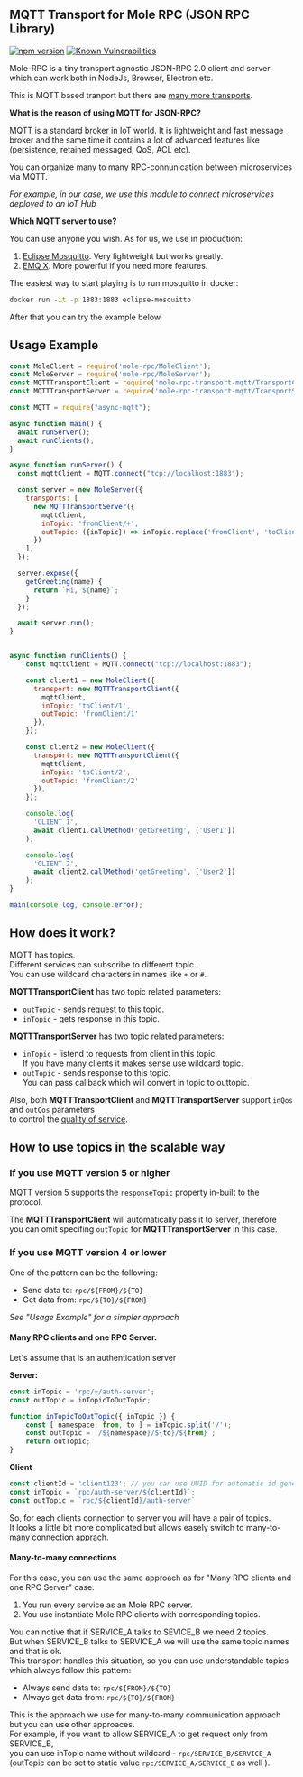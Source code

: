 MQTT Transport for Mole RPC (JSON RPC Library)
---------------------------------------------

[![npm version](https://badge.fury.io/js/mole-rpc-transport-mqtt.svg)](https://badge.fury.io/js/mole-rpc-transport-mqtt)
[![Known Vulnerabilities](https://snyk.io/test/github/koorchik/node-mole-rpc-transport-mqtt/badge.svg?targetFile=package.json)](https://snyk.io/test/github/koorchik/node-mole-rpc-transport-mqtt?targetFile=package.json)


Mole-RPC is a tiny transport agnostic JSON-RPC 2.0 client and server which can work both in NodeJs, Browser, Electron etc.

This is MQTT based tranport but there are [many more transports](https://www.npmjs.com/search?q=keywords:mole-transport).


**What is the reason of using MQTT for JSON-RPC?**

MQTT is a standard broker in IoT world. It is lightweight and fast message broker and the same time it contains a lot of advanced features like (persistence, retained messaged, QoS, ACL etc).

You can organize many to many RPC-connunication between microservices via MQTT.

*For example, in our case, we use this module to connect microservices deployed to an IoT Hub*

**Which MQTT server to use?**

You can use anyone you wish. As for us, we use in production:

1. [Eclipse Mosquitto](https://mosquitto.org/). Very lightweight but works greatly.
2. [EMQ X](https://www.emqx.io/). More powerful if you need more features.

The easiest way to start playing is to run mosquitto in docker:

```sh
docker run -it -p 1883:1883 eclipse-mosquitto
```

After that you can try the example below.

## Usage Example

```javascript
const MoleClient = require('mole-rpc/MoleClient');
const MoleServer = require('mole-rpc/MoleServer');
const MQTTTransportClient = require('mole-rpc-transport-mqtt/TransportClient');
const MQTTTransportServer = require('mole-rpc-transport-mqtt/TransportServer');

const MQTT = require("async-mqtt");

async function main() {
  await runServer();
  await runClients();
}

async function runServer() {
  const mqttClient = MQTT.connect("tcp://localhost:1883");

  const server = new MoleServer({
    transports: [
      new MQTTTransportServer({
        mqttClient,
        inTopic: 'fromClient/+',
        outTopic: ({inTopic}) => inTopic.replace('fromClient', 'toClient')
      })
    ],
  });

  server.expose({
    getGreeting(name) {
      return `Hi, ${name}`;
    }
  });

  await server.run();
}


async function runClients() {
    const mqttClient = MQTT.connect("tcp://localhost:1883");

    const client1 = new MoleClient({
      transport: new MQTTTransportClient({
        mqttClient,
        inTopic: 'toClient/1',
        outTopic: 'fromClient/1'
      }),
    });

    const client2 = new MoleClient({
      transport: new MQTTTransportClient({
        mqttClient,
        inTopic: 'toClient/2',
        outTopic: 'fromClient/2'
      }),
    });

    console.log(
      'CLIENT 1',
      await client1.callMethod('getGreeting', ['User1'])
    );

    console.log(
      'CLIENT 2',
      await client2.callMethod('getGreeting', ['User2'])
    );
}

main(console.log, console.error);
```

## How does it work?

MQTT has topics. \
Different services can subscribe to different topic. \
You can use wildcard characters in names like `+` or `#`.

**MQTTTransportClient** has two topic related parameters:

* `outTopic` - sends request to this topic.
* `inTopic`  - gets response in this topic.


**MQTTTransportServer** has two topic related parameters:

* `inTopic`  - listend to requests from client in this topic. \
  If you have many clients it makes sense use wildcard topic.
* `outTopic` - sends response to this topic. \
  You can pass callback which will convert in topic to outtopic.

Also, both **MQTTTransportClient** and **MQTTTransportServer** support `inQos` and `outQos` parameters \
to control the [quality of service](https://en.wikipedia.org/wiki/MQTT#Quality_of_service).

## How to use topics in the scalable way

### If you use MQTT version 5 or higher

MQTT version 5 supports the `responseTopic` property in-built to the protocol.

The **MQTTTransportClient** will automatically pass it to server, therefore \
you can omit specifing `outTopic` for **MQTTTransportServer** in this case.

### If you use MQTT version 4 or lower

One of the pattern can be the following:

* Send data to:  `rpc/${FROM}/${TO}`
* Get data from: `rpc/${TO}/${FROM}`

*See "Usage Example" for a simpler approach*

#### Many RPC clients and one RPC Server.

Let's assume that is an authentication server

**Server:**

```js
const inTopic = 'rpc/+/auth-server';
const outTopic = inTopicToOutTopic;

function inTopicToOutTopic({ inTopic }) {
    const [ namespace, from, to ] = inTopic.split('/');
    const outTopic = `/${namespace}/${to}/${from}`;
    return outTopic;
}
```

**Client**

```js
const clientId = 'client123'; // you can use UUID for automatic id generation.
const inTopic = `rpc/auth-server/${clientId}`;
const outTopic = `rpc/${clientId}/auth-server`
```

So, for each clients connection to server you will have a pair of topics. \
It looks a little bit more complicated but allows easely switch to many-to-many connection apprach.

#### Many-to-many connections

For this case, you can use the same approach as for "Many RPC clients and one RPC Server" case.

1. You run every service as an Mole RPC server.
2. You use instantiate Mole RPC clients with corresponding topics.

You can notive that if SERVICE_A talks to SEVICE_B we need 2 topics. \
But when SERVICE_B talks to SERVICE_A we will use the same topic names and that is ok. \
This transport handles this situation, so you can use understandable topics which always follow this pattern:

* Always send data to:  `rpc/${FROM}/${TO}`
* Always get data from: `rpc/${TO}/${FROM}`

This is the approach we use for many-to-many communication approach but you can use other approaces. \
For example, if you want to allow SERVICE_A to get request only from SERVICE_B, \
you can use inTopic name without wildcard - `rpc/SERVICE_B/SERVICE_A` \
(outTopic can be set to static value `rpc/SERVICE_A/SERVICE_B` as well ).
